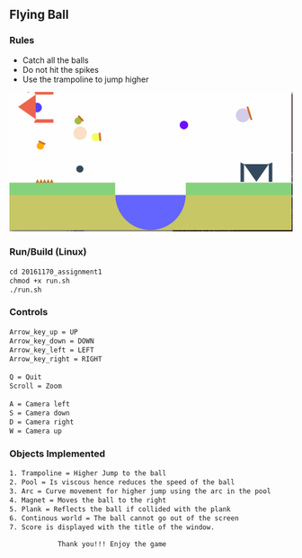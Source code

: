 ## Flying Ball

### Rules 
- Catch all the balls 
- Do not hit the spikes 
- Use the trampoline to jump higher 

![Screenshot of Game](./images/2dgame.gif "Screenshot")

### Run/Build (Linux)

	cd 20161170_assignment1
	chmod +x run.sh
	./run.sh 


### Controls 
	Arrow_key_up = UP
	Arrow_key_down = DOWN
	Arrow_key_left = LEFT
	Arrow_key_right = RIGHT

	Q = Quit 
	Scroll = Zoom 

	A = Camera left
	S = Camera down
	D = Camera right
	W = Camera up


### Objects Implemented 
	1. Trampoline = Higher Jump to the ball 
	2. Pool = Is viscous hence reduces the speed of the ball 
	3. Arc = Curve movement for higher jump using the arc in the pool 
	4. Magnet = Moves the ball to the right 
	5. Plank = Reflects the ball if collided with the plank 
	6. Continous world = The ball cannot go out of the screen 	
	7. Score is displayed with the title of the window.


```
			Thank you!!! Enjoy the game  
```			